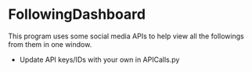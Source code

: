 # FollowingDashboard
This program uses some social media APIs to help view all the followings from them in one window.


- Update API keys/IDs with your own in APICalls.py